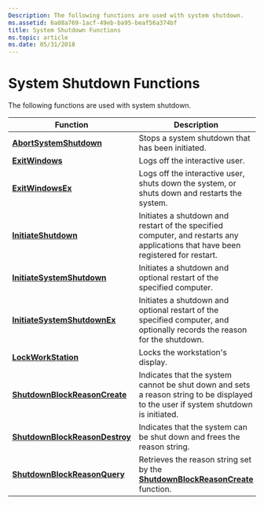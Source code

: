 ```yaml
---
Description: The following functions are used with system shutdown.
ms.assetid: 6a08a769-1acf-49eb-ba95-beaf56a374bf
title: System Shutdown Functions
ms.topic: article
ms.date: 05/31/2018
---
```


# System Shutdown Functions

The following functions are used with system shutdown.



| Function                                                         | Description                                                                                                                         |
|------------------------------------------------------------------|-------------------------------------------------------------------------------------------------------------------------------------|
| [**AbortSystemShutdown**](/windows/desktop/api/Winreg/nf-winreg-abortsystemshutdowna)               | Stops a system shutdown that has been initiated.                                                                                    |
| [**ExitWindows**](/windows/desktop/api/Winuser/nf-winuser-exitwindows)                               | Logs off the interactive user.                                                                                                      |
| [**ExitWindowsEx**](/windows/desktop/api/Winuser/nf-winuser-exitwindowsex)                           | Logs off the interactive user, shuts down the system, or shuts down and restarts the system.                                        |
| [**InitiateShutdown**](/windows/desktop/api/Winreg/nf-winreg-initiateshutdowna)                     | Initiates a shutdown and restart of the specified computer, and restarts any applications that have been registered for restart.    |
| [**InitiateSystemShutdown**](/windows/desktop/api/Winreg/nf-winreg-initiatesystemshutdowna)         | Initiates a shutdown and optional restart of the specified computer.                                                                |
| [**InitiateSystemShutdownEx**](/windows/desktop/api/Winreg/nf-winreg-initiatesystemshutdownexa)     | Initiates a shutdown and optional restart of the specified computer, and optionally records the reason for the shutdown.            |
| [**LockWorkStation**](/windows/desktop/api/Winuser/nf-winuser-lockworkstation)                       | Locks the workstation's display.                                                                                                    |
| [**ShutdownBlockReasonCreate**](/windows/desktop/api/Winuser/nf-winuser-shutdownblockreasoncreate)   | Indicates that the system cannot be shut down and sets a reason string to be displayed to the user if system shutdown is initiated. |
| [**ShutdownBlockReasonDestroy**](/windows/desktop/api/Winuser/nf-winuser-shutdownblockreasondestroy) | Indicates that the system can be shut down and frees the reason string.                                                             |
| [**ShutdownBlockReasonQuery**](/windows/desktop/api/Winuser/nf-winuser-shutdownblockreasonquery)     | Retrieves the reason string set by the [**ShutdownBlockReasonCreate**](/windows/desktop/api/Winuser/nf-winuser-shutdownblockreasoncreate) function.                     |



 

 

 



